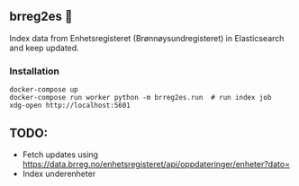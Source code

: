 ## brreg2es 📂
Index data from Enhetsregisteret (Brønnøysundregisteret) in Elasticsearch and keep updated.

### Installation

```shell script
docker-compose up
docker-compose run worker python -m brreg2es.run  # run index job
xdg-open http://localhost:5601
```

## TODO:
- Fetch updates using https://data.brreg.no/enhetsregisteret/api/oppdateringer/enheter?dato=<iso8601 datetime>
- Index underenheter